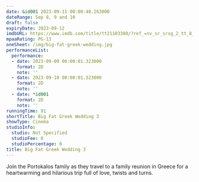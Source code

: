 ```yaml
---
date: &id001 2023-09-11 00:00:48.263000
dateRange: Sep 8, 9 and 10
draft: false
expiryDate: 2023-09-12
imdbURL: https://www.imdb.com/title/tt21103300/?ref_=nv_sr_srsg_2_tt_8_nm_0_q_big%2520Fat%2520
mpaaRating: PG-13
oneSheet: /img/big-fat-greek-wedding.jpg
performanceList:
  performance:
  - date: 2023-09-09 00:00:01.323000
    format: 2D
    note: ''
  - date: 2023-09-10 00:00:01.323000
    format: 2D
    note: ''
  - date: *id001
    format: 2D
    note: ''
runningTime: 91
shortTitle: Big Fat Greek Wedding 3
showType: Cinema
studioInfo:
  studio: Not Specified
  studioFee: 0
  studioPercentage: 0
title: Big Fat Greek Wedding 3
---
```


Join the Portokalos family as they travel to a family reunion in Greece for a heartwarming and hilarious trip full of love, twists and turns.